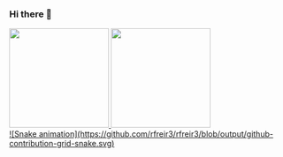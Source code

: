 ### Hi there 👋
<div>
<a href="https://github.com/rfreir3">
<img height="180em" src="https://github-readme-stats.vercel.app/api/top-langs/?username=rfreir3&layout=compact&langs_count=7&theme=midnight-purple"/>
<img height="180em" src="https://github-readme-stats.vercel.app/api?username=rfreir3&show_icons=true&theme=midnight-purple&include_all_commits=true&count_private=true"/>
</div>
![Snake animation](https://github.com/rfreir3/rfreir3/blob/output/github-contribution-grid-snake.svg)          
<!--
**rfreir3/rfreir3** is a ✨ _special_ ✨ repository because its `README.md` (this file) appears on your GitHub profile.

Here are some ideas to get you started:

- 🔭 I’m currently working on ...
- 🌱 I’m currently learning ...
- 👯 I’m looking to collaborate on ...
- 🤔 I’m looking for help with ...
- 💬 Ask me about ...
- 📫 How to reach me: ...
- 😄 Pronouns: ...
- ⚡ Fun fact: ...
-->
